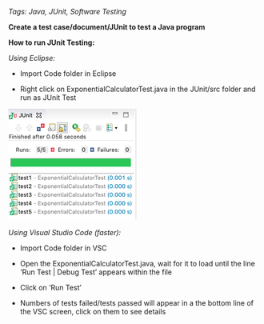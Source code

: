 ﻿*Tags: Java, JUnit, Software Testing*

**Create a test case/document/JUnit to test a Java program**

**How to run JUnit Testing:**

*Using Eclipse:*

* Import Code folder in Eclipse

* Right click on ExponentialCalculatorTest.java in the JUnit/src folder and run as JUnit Test

![](https://github.com/cmn0705/JUnit_Testing_For_Exponential_Calculator/blob/master/img/image001.png)

*Using Visual Studio Code (faster):* 

* Import Code folder in VSC

* Open the ExponentialCalculatorTest.java, wait for it to load until the line ‘Run Test | Debug Test’ appears within the file

* Click on ‘Run Test’

* Numbers of tests failed/tests passed will appear in a the bottom line of the VSC screen, click on them to see details
